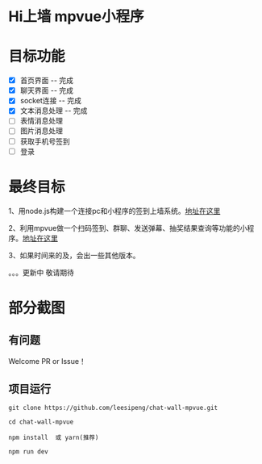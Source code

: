 # Hi上墙 mpvue小程序

# 目标功能

- [x] 首页界面 -- 完成
- [x] 聊天界面 -- 完成
- [x] socket连接 -- 完成
- [x] 文本消息处理 -- 完成
- [ ] 表情消息处理
- [ ] 图片消息处理
- [ ] 获取手机号签到
- [ ] 登录

# 最终目标

1、用node.js构建一个连接pc和小程序的签到上墙系统。[地址在这里](https://github.com/leesipeng/chat-wall-node)

2、利用mpvue做一个扫码签到、群聊、发送弹幕、抽奖结果查询等功能的小程序。[地址在这里](https://github.com/leesipeng/chat-wall-mpvue)

3、如果时间来的及，会出一些其他版本。

。。。更新中 敬请期待

# 部分截图

## 有问题

Welcome PR or Issue！

## 项目运行

```
git clone https://github.com/leesipeng/chat-wall-mpvue.git  

cd chat-wall-mpvue

npm install  或 yarn(推荐)

npm run dev

```


